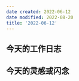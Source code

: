 ```yaml
---
date created: 2022-06-12
date modified: 2022-08-20
title: '2022-06-12'
---
```


## 今天的工作日志

## 今天的灵感或闪念
